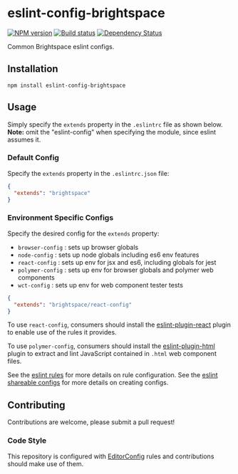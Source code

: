 # eslint-config-brightspace
[![NPM version][npm-image]][npm-url]
[![Build status][ci-image]][ci-url]
[![Dependency Status][dependencies-image]][dependencies-url]

Common Brightspace eslint configs.

## Installation

```shell
npm install eslint-config-brightspace
```

## Usage

Simply specify the `extends` property in the `.eslintrc` file as shown below. **Note:** omit the "eslint-config" when specifying the module, since eslint assumes it.

### Default Config

Specify the `extends` property in the `.eslintrc.json` file:

```json
{
  "extends": "brightspace"
}
```

### Environment Specific Configs

Specify the desired config for the `extends` property:

* `browser-config` : sets up browser globals
* `node-config` : sets up node globals including es6 env features
* `react-config` : sets up env for jsx and es6, including globals for jest
* `polymer-config` : sets up env for browser globals and polymer web components
* `wct-config` : sets up env for web component tester tests

```json
{
  "extends": "brightspace/react-config"
}
```

To use `react-config`, consumers should install the [eslint-plugin-react](https://github.com/yannickcr/eslint-plugin-react) plugin to enable use of the rules it provides.

To use `polymer-config`, consumers should install the [eslint-plugin-html](https://github.com/BenoitZugmeyer/eslint-plugin-html) plugin to extract and lint JavaScript contained in `.html` web component files.

See the [eslint rules](http://eslint.org/docs/rules/) for more details on rule configuration.  See the [eslint shareable configs](http://eslint.org/docs/developer-guide/shareable-configs.html) for more details on creating configs.

## Contributing

Contributions are welcome, please submit a pull request!

### Code Style

This repository is configured with [EditorConfig](http://editorconfig.org) rules and contributions should make use of them.

[npm-url]: https://npmjs.org/package/eslint-config-brightspace
[npm-image]: https://img.shields.io/npm/v/eslint-config-brightspace.svg
[ci-image]: https://travis-ci.org/Brightspace/eslint-config-brightspace.svg?branch=master
[ci-url]: https://travis-ci.org/Brightspace/eslint-config-brightspace
[dependencies-url]: https://david-dm.org/brightspace/eslint-config-brightspace
[dependencies-image]: https://img.shields.io/david/Brightspace/eslint-config-brightspace.svg
